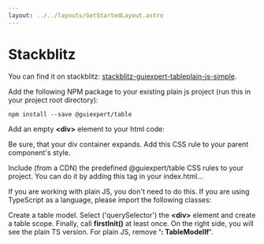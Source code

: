```yaml
---
layout: ../../layouts/GetStartedLayout.astro
---
```


# Stackblitz


You can find it on stackblitz:
<a href="https://stackblitz.com/edit/stackblitz-guiexpert-tableplain-js-simple" target="_blank">stackblitz-guiexpert-tableplain-js-simple</a>.


Add the following NPM package to your existing plain js project
(run this in your project root directory):

```shell
npm install --save @guiexpert/table
```


Add an empty <b>&lt;div></b> element to your html code:




Be sure, that your div container expands. Add this CSS rule to your parent component's style.




Include (from a CDN) the predefined &#64;guiexpert/table CSS rules to your project. 
You can do it by adding this tag in your index.html...


If you are working with plain JS, you don't need to do this.
If you are using TypeScript as a language, please import the following classes:





Create a table model. Select ('querySelector') the <b>&lt;div></b> element and create a table scope.
Finally, call <b>firstInit()</b> at least once.
On the right side, you will see the plain TS version.
For plain JS, remove <b>': TableModelIf'</b>.




